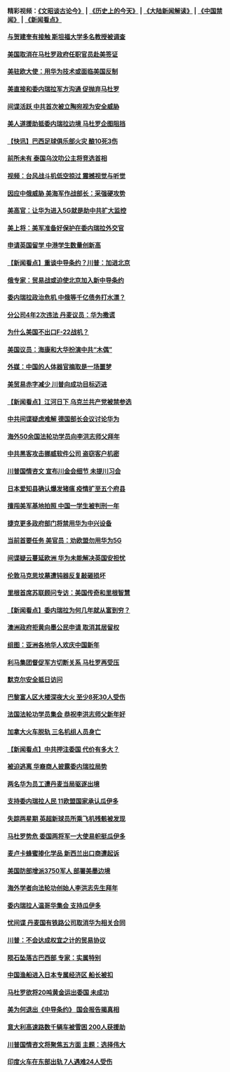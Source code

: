#### 精彩视频：[《文昭谈古论今》](http://45.32.25.56/wenzhao) | [《历史上的今天》](http://45.32.25.56/today-in-history) | [《大陆新闻解读》](http://45.32.25.56/ntdtv-comedy) | [《中国禁闻》](http://45.32.25.56/ntdtv-news) | [《新闻看点》](http://45.32.25.56/news-insight) 

 #### [与贺建奎有接触 斯坦福大学多名教授被调查](../pages/nsc418/n11033215.md?t=02090631) 

#### [美国取消在马杜罗政府任职官员赴美签证](../pages/nsc418/n11033030.md?t=02090631) 

#### [美驻欧大使：用华为技术或面临美国反制](../pages/nsc418/n11033036.md?t=02090631) 

#### [美直接和委内瑞拉军方沟通 促抛弃马杜罗](../pages/nsc418/n11032973.md?t=02090631) 

#### [间谍活跃 中共首次被立陶宛视为安全威胁](../pages/nsc418/n11032894.md?t=02090631) 

#### [美人道援助抵委内瑞拉边境 马杜罗企图阻挡](../pages/nsc418/n11032425.md?t=02090631) 

#### [【快讯】巴西足球俱乐部火灾 酿10死3伤](../pages/nsc418/n11032432.md?t=02090631) 

#### [前所未有 泰国乌汶叻公主将竞选首相](../pages/nsc418/n11032312.md?t=02090631) 

#### [视频：台风战斗机低空掠过 震撼视觉与听觉](../pages/nsc418/n11032320.md?t=02090631) 

#### [因应中俄威胁 美海军作战部长：采强硬攻势](../pages/nsc418/n11032214.md?t=02090631) 

#### [美高官：让华为进入5G就是助中共扩大监控](../pages/nsc418/n11031398.md?t=02090631) 

#### [美上将：美军准备好保护在委内瑞拉外交官](../pages/nsc418/n11031207.md?t=02090631) 

#### [申请英国留学 中港学生数量创新高](../pages/nsc418/n11031065.md?t=02090631) 

#### [【新闻看点】重谈中导条约？川普：加进北京](../pages/nsc418/n11031006.md?t=02090631) 

#### [俄专家：贸易战或迫使北京加入新中导条约](../pages/nsc418/n11031121.md?t=02090631) 

#### [委内瑞拉政治危机 中俄等千亿债务打水漂？](../pages/nsc418/n11030947.md?t=02090631) 

#### [分公司4年2次违法 丹麦议员：华为撒谎](../pages/nsc418/n11030843.md?t=02090631) 

#### [为什么美国不出口F-22战机？](../pages/nsc418/n11030207.md?t=02090631) 

#### [美国议员：海康和大华扮演中共“木偶”](../pages/nsc418/n11029708.md?t=02090631) 

#### [外媒：中国的人体器官摘取是一场噩梦](../pages/nsc418/n11028665.md?t=02090631) 

#### [美贸易赤字减少 川普向成功目标迈进](../pages/nsc418/n11028907.md?t=02090631) 

#### [【新闻看点】江河日下 乌克兰共产党被禁参选](../pages/nsc418/n11028799.md?t=02090631) 

#### [中共间谍疑虑难解 德国部长会议讨论华为](../pages/nsc418/n11028800.md?t=02090631) 

#### [海外50余国法轮功学员向李洪志师父拜年](../pages/nsc418/n11010610.md?t=02090631) 

#### [中共黑客攻击挪威软件公司 盗窃客户机密](../pages/nsc418/n11028364.md?t=02090631) 

#### [川普国情咨文 宣布川金会细节 未提川习会](../pages/nsc418/n11027745.md?t=02090631) 

#### [日本爱知县确认爆发猪瘟 疫情扩至五个府县](../pages/nsc418/n11027747.md?t=02090631) 

#### [擅闯美军基地拍照 中国一学生被判刑一年](../pages/nsc418/n11026750.md?t=02090631) 

#### [捷克更多政府部门将禁用华为中兴设备](../pages/nsc418/n11026591.md?t=02090631) 

#### [当前首要任务 美官员：劝欧盟勿用华为5G](../pages/nsc418/n11026496.md?t=02090631) 

#### [间谍疑云蔓延欧洲 华为未能解决英国安担忧](../pages/nsc418/n11026440.md?t=02090631) 

#### [伦敦马克思坟墓遭钝器反复敲砸损坏](../pages/nsc418/n11026332.md?t=02090631) 

#### [里根首席苏联顾问专访：美国传奇和里根智慧](../pages/nsc418/n10994668.md?t=02090631) 

#### [【新闻看点】委内瑞拉为何几年就从富到穷？](../pages/nsc418/n11026084.md?t=02090631) 

#### [澳洲政府拒黄向墨公民申请 取消其居留权](../pages/nsc418/n11026280.md?t=02090631) 

#### [组图：亚洲各地华人欢庆中国新年](../pages/nsc418/n11026068.md?t=02090631) 

#### [利马集团督促军方切断关系 马杜罗再受压](../pages/nsc418/n11026011.md?t=02090631) 

#### [默克尔安全抵日访问](../pages/nsc418/n11025775.md?t=02090631) 

#### [巴黎富人区大楼深夜大火 至少8死30人受伤](../pages/nsc418/n11025606.md?t=02090631) 

#### [法国法轮功学员集会 恭祝李洪志师父新年好](../pages/nsc418/n11024635.md?t=02090631) 

#### [加拿大火车脱轨 三名机组人员身亡](../pages/nsc418/n11025490.md?t=02090631) 

#### [【新闻看点】中共押注委国 代价有多大？](../pages/nsc418/n11024040.md?t=02090631) 

#### [被迫逃离 华裔商人披露委内瑞拉局势](../pages/nsc418/n11024109.md?t=02090631) 

#### [两名华为员工遭丹麦当局驱逐出境](../pages/nsc418/n11024140.md?t=02090631) 

#### [支持委内瑞拉人民 11欧盟国家承认瓜伊多](../pages/nsc418/n11023955.md?t=02090631) 

#### [失踪两星期 英超新球员所乘飞机残骸被发现](../pages/nsc418/n11023876.md?t=02090631) 

#### [马杜罗势危 委国两将军一大使易帜挺瓜伊多](../pages/nsc418/n11023808.md?t=02090631) 

#### [麦卢卡蜂蜜掺化学品 新西兰出口商遭起诉](../pages/nsc418/n11023664.md?t=02090631) 

#### [美国防部增派3750军人 部署美墨边境](../pages/nsc418/n11023230.md?t=02090631) 

#### [海外学者向法轮功创始人李洪志先生拜年](../pages/nsc418/n11022780.md?t=02090631) 

#### [委内瑞拉人温哥华集会 支持瓜伊多](../pages/nsc418/n11023048.md?t=02090631) 

#### [忧间谍 丹麦国有铁路公司取消华为相关合同](../pages/nsc418/n11022491.md?t=02090631) 

#### [川普：不会达成权宜之计的贸易协议](../pages/nsc418/n11022486.md?t=02090631) 

#### [陨石坠落古巴西部 专家：实属特别](../pages/nsc418/n11022388.md?t=02090631) 

#### [中国渔船进入日本专属经济区 船长被扣](../pages/nsc418/n11022404.md?t=02090631) 

#### [马杜罗欲将20吨黄金运出委国 未成功](../pages/nsc418/n11022367.md?t=02090631) 

#### [美为何退出《中导条约》 国会报告揭真相](../pages/nsc418/n11022256.md?t=02090631) 

#### [意大利高速路数千辆车被雪困 200人获援助](../pages/nsc418/n11022003.md?t=02090631) 

#### [川普国情咨文将聚焦五方面 主题：选择伟大](../pages/nsc418/n11021501.md?t=02090631) 

#### [印度火车在东部出轨 7人遇难24人受伤](../pages/nsc418/n11021809.md?t=02090631) 

